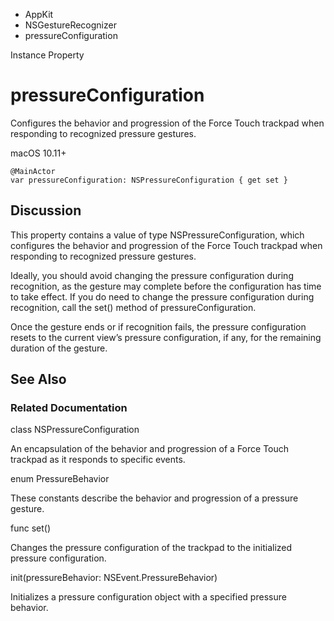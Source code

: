 

- AppKit
- NSGestureRecognizer
-  pressureConfiguration 

Instance Property

# pressureConfiguration

Configures the behavior and progression of the Force Touch trackpad when responding to recognized pressure gestures.

macOS 10.11+

``` source
@MainActor
var pressureConfiguration: NSPressureConfiguration { get set }
```

## Discussion

This property contains a value of type NSPressureConfiguration, which configures the behavior and progression of the Force Touch trackpad when responding to recognized pressure gestures.

Ideally, you should avoid changing the pressure configuration during recognition, as the gesture may complete before the configuration has time to take effect. If you do need to change the pressure configuration during recognition, call the set() method of pressureConfiguration.

Once the gesture ends or if recognition fails, the pressure configuration resets to the current view’s pressure configuration, if any, for the remaining duration of the gesture.

## See Also

### Related Documentation

class NSPressureConfiguration

An encapsulation of the behavior and progression of a Force Touch trackpad as it responds to specific events.

enum PressureBehavior

These constants describe the behavior and progression of a pressure gesture.

func set()

Changes the pressure configuration of the trackpad to the initialized pressure configuration.

init(pressureBehavior: NSEvent.PressureBehavior)

Initializes a pressure configuration object with a specified pressure behavior.

